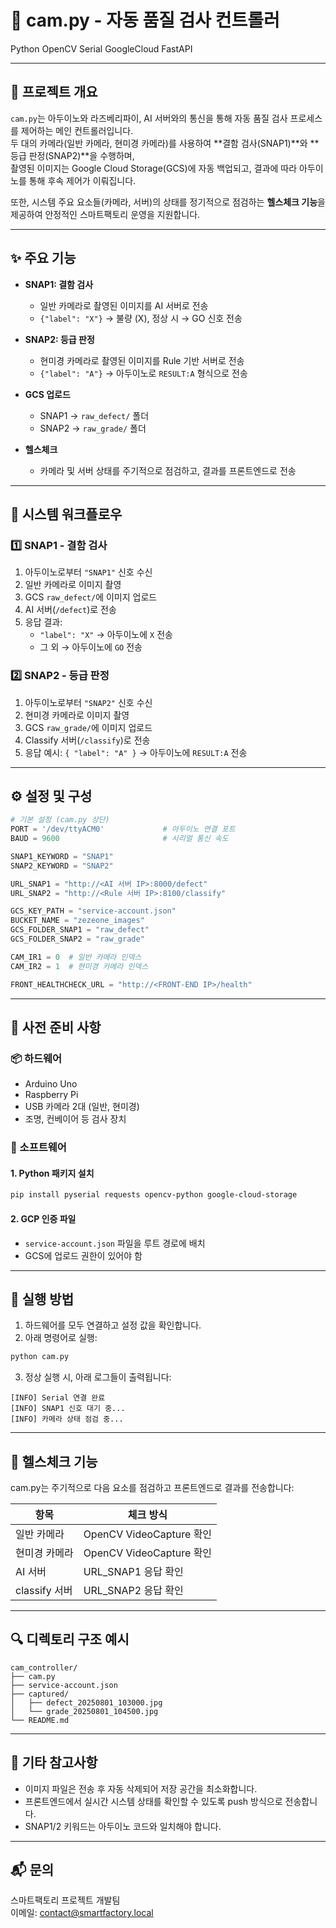 # 🎥 cam.py - 자동 품질 검사 컨트롤러

Python OpenCV Serial GoogleCloud FastAPI

---

## 🎯 프로젝트 개요

`cam.py`는 아두이노와 라즈베리파이, AI 서버와의 통신을 통해 자동 품질 검사 프로세스를 제어하는 메인 컨트롤러입니다.  
두 대의 카메라(일반 카메라, 현미경 카메라)를 사용하여 **결함 검사(SNAP1)**와 **등급 판정(SNAP2)**을 수행하며,  
촬영된 이미지는 Google Cloud Storage(GCS)에 자동 백업되고, 결과에 따라 아두이노를 통해 후속 제어가 이뤄집니다.

또한, 시스템 주요 요소들(카메라, 서버)의 상태를 정기적으로 점검하는 **헬스체크 기능**을 제공하여 안정적인 스마트팩토리 운영을 지원합니다.

---

## ✨ 주요 기능

- **SNAP1: 결함 검사**
  - 일반 카메라로 촬영된 이미지를 AI 서버로 전송
  - `{"label": "X"}` → 불량 (X), 정상 시 → GO 신호 전송

- **SNAP2: 등급 판정**
  - 현미경 카메라로 촬영된 이미지를 Rule 기반 서버로 전송
  - `{"label": "A"}` → 아두이노로 `RESULT:A` 형식으로 전송

- **GCS 업로드**
  - SNAP1 → `raw_defect/` 폴더
  - SNAP2 → `raw_grade/` 폴더

- **헬스체크**
  - 카메라 및 서버 상태를 주기적으로 점검하고, 결과를 프론트엔드로 전송

---

## 🧭 시스템 워크플로우

### 1️⃣ SNAP1 - 결함 검사

1. 아두이노로부터 `"SNAP1"` 신호 수신
2. 일반 카메라로 이미지 촬영
3. GCS `raw_defect/`에 이미지 업로드
4. AI 서버(`/defect`)로 전송
5. 응답 결과:
   - `"label": "X"` → 아두이노에 `X` 전송
   - 그 외 → 아두이노에 `GO` 전송

### 2️⃣ SNAP2 - 등급 판정

1. 아두이노로부터 `"SNAP2"` 신호 수신
2. 현미경 카메라로 이미지 촬영
3. GCS `raw_grade/`에 이미지 업로드
4. Classify 서버(`/classify`)로 전송
5. 응답 예시: `{ "label": "A" }` → 아두이노에 `RESULT:A` 전송

---

## ⚙️ 설정 및 구성

```python
# 기본 설정 (cam.py 상단)
PORT = '/dev/ttyACM0'             # 아두이노 연결 포트
BAUD = 9600                       # 시리얼 통신 속도

SNAP1_KEYWORD = "SNAP1"
SNAP2_KEYWORD = "SNAP2"

URL_SNAP1 = "http://<AI 서버 IP>:8000/defect"
URL_SNAP2 = "http://<Rule 서버 IP>:8100/classify"

GCS_KEY_PATH = "service-account.json"
BUCKET_NAME = "zezeone_images"
GCS_FOLDER_SNAP1 = "raw_defect"
GCS_FOLDER_SNAP2 = "raw_grade"

CAM_IR1 = 0  # 일반 카메라 인덱스
CAM_IR2 = 1  # 현미경 카메라 인덱스

FRONT_HEALTHCHECK_URL = "http://<FRONT-END IP>/health"
```

---

## 🧰 사전 준비 사항

### 📦 하드웨어
- Arduino Uno
- Raspberry Pi
- USB 카메라 2대 (일반, 현미경)
- 조명, 컨베이어 등 검사 장치

### 🧪 소프트웨어

#### 1. Python 패키지 설치
```bash
pip install pyserial requests opencv-python google-cloud-storage
```

#### 2. GCP 인증 파일
- `service-account.json` 파일을 루트 경로에 배치
- GCS에 업로드 권한이 있어야 함

---

## 🚀 실행 방법

1. 하드웨어를 모두 연결하고 설정 값을 확인합니다.
2. 아래 명령어로 실행:
```bash
python cam.py
```
3. 정상 실행 시, 아래 로그들이 출력됩니다:
```
[INFO] Serial 연결 완료
[INFO] SNAP1 신호 대기 중...
[INFO] 카메라 상태 점검 중...
```

---

## 📡 헬스체크 기능

cam.py는 주기적으로 다음 요소를 점검하고 프론트엔드로 결과를 전송합니다:

| 항목             | 체크 방식                     |
|------------------|-------------------------------|
| 일반 카메라       | OpenCV VideoCapture 확인       |
| 현미경 카메라     | OpenCV VideoCapture 확인       |
| AI 서버           | URL_SNAP1 응답 확인            |
| classify 서버         | URL_SNAP2 응답 확인            |

---

## 🔍 디렉토리 구조 예시

```
cam_controller/
├── cam.py
├── service-account.json
├── captured/
│   ├── defect_20250801_103000.jpg
│   └── grade_20250801_104500.jpg
└── README.md
```

---

## 📝 기타 참고사항

- 이미지 파일은 전송 후 자동 삭제되어 저장 공간을 최소화합니다.
- 프론트엔드에서 실시간 시스템 상태를 확인할 수 있도록 push 방식으로 전송합니다.
- SNAP1/2 키워드는 아두이노 코드와 일치해야 합니다.

---

## 📬 문의

스마트팩토리 프로젝트 개발팀  
이메일: contact@smartfactory.local
